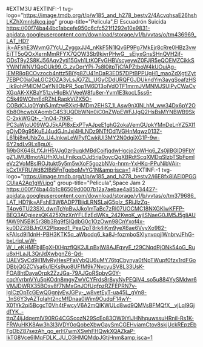 #EXTM3U
#EXTINF:-1 tvg-logo="https://image.tmdb.org/t/p/w185_and_h278_bestv2/4AcvqhsaE26hshLKZhXmnlsIkcq.jpg" group-title="Pelicula",El Escuadrón Suicida
https://00f74ba44bc1abcefe950c6cfc521f1292e10e9831-apidata.googleusercontent.com/download/storage/v1/b/vvtas/o/tm436969_LAT_HD?jk=AFshE3WvmG7YcU_ZyggxJJ4_nKkF5N1IQv6P9Pg7MkEjr8cRre0HBz3vwEjTT5oQOxXernMmRFYX7QOW3Sb9kjvrPHwG__sEiyxGnsSHnQVH2jf-ODsT9y2S8KJ56Aqv2yti15Gvh1LtKOFvGHBVscyeywZ0FJjR5eQOEMZCikkSYWN1WNV1QoOUk99_G_zvOqrYPi-7s8l0itpTjCfAPZtboW4kUOuiAg-iEMR8qBCOvzocb4nttz5BiYg8ZU41nDaR3ED57DPtBPPUgH1_maoZdXgtIZyt7EBPC0iaGaLGC2OZA3yLsJQ7ZL_UGyCDdURQFGJDUkndYm3ayqSoafzHS_jk9ohPMIOMCeYNlIObPR_5op1M6D13oIVdOTF1mrmJVMNMJSUlPyCWaCvXGqAK-XKBaY51zvHIqBkVVeeW8fu8er-Yvm1E3kocL5ss6-C5k49WOhnEdRZhLRapkViZX5O-COBdCiJq0Ygh5JmfzwBXktHMDm2EHS7_1LAsw9nXlNLhM_ww34Dx6pY2OKb8OhcwbXAombC4S3UQDbWNn0iC0nZWpEWFJJgQ2HsBsMYNBWB9SkC-2xkWGQt-_-1nO4-7tKR-PC3aWjoU09WQJ5kAPI8xExPTyAJpeE1ghG2okaVemGUpkYMnDeLnYZ5XI1gOjyD9g95KuEJ4udGJnJxj4HLNDz9NTfOd1VGHnMqwz013Z-L61bj8wUNxZo_U4JnkwLeWPyfCwkjUI3MY2N0dgiXG1P-9w-6Y2sdLv9Lx8guX-1i9bGK648LfXJrH5VJg0zr9uqkMBdCoifjqdwHgcjo2oWHq6_Zs0jIBGlD9FbYgZ1JMUBmotAUfhXUsLFnikxsOJd5rja0oycQgXBRdtScqXMDqSlzbTSbFpmleVz2VoMBslROJtukt5y5m5wXoF5gozbNVo-hnm-YxHKq-PPuNibVAir-kCx1XFRUWd82lBi5FnTgebqMvYG1N&amp;isca=1
#EXTINF:-1 tvg-logo="https://image.tmdb.org/t/p/w185_and_h278_bestv2/i6E8fx8lAEI0PGGCUlaA2Ap1gWi.jpg" group-title="Pelicula",Space Jam 2
https://00f74ba44b1c86509d0007b12a7aebae4a85b34427-apidata.googleusercontent.com/download/storage/v1/b/vvtas/o/tm379686_LAT_HD?jk=AFshE3W6ADP7BijdLRNSLajG5pIz_SRiJIzZq-T4pv6TU23SXLdwnTpYqBvJJko1mTaBc7zRl07UOCMC18NXGKlwKFFP-BEQ3AOgiezsQK425XhzXnYFLEzEdWKs_242KwoK_wjISNaeG0JM5J5gliAUfAW9N5BlK5r38b3Rq9fSIQdbG0c1OzOwn98CnYxof4x-ku0DZ2BBJnOX2Plqqed1_PeaQpT8rk4jKm9yeX6ae6VvyXo982-kFAIsd9I1dnH-PBH3KTK5q_aWbodq6_ka8J-fozmboSXIynvqqjiWnbrvJFhG-bxLriqLwW-W_i_eKHMFbjlEgXHXHqzflQK2JLpBxjW8AJFqvyE_t29CNqdRjONk54oG_Ruu8xHLaJL3QrJdXwbgnZ6-Qd-UAEVSyCd9jl1MvRyHesPFaVybQU6uMY76tgCbynya0tNpTWupf0fzx1rdFGoDBbjQGZCVsa6u1EKs9uo8UFfM9k7NvcyuSV8L33UsK-FOA8htDayaOrpk2ZzJGa-79AJGoRSpbyG0Y-cqcYvrbnVYu5pKOdn8mgyZwVCYFrds8r8vyNyPEQiV4_so5u884YySMdwr6VMJDWRX35BOsv8f7NMxGnJOfUqfpzRZFEPRN7v-lgICzOpTcGEwQGgnjvEyJGPy-_w8vetEyT-ua45L_gVn8-_1nS6Y3yAZTgIaht2ncMfDnaa0Wim9OudqF14wY-X01Yk2pi5BcgcT0Vh4tFwcyV6A2mQIKWULd8wd9QMVsBFMQfX__vjLql9GjdfYK_-ttgZ4ijJdqemIV90RG4CGScozN29ScEo83OW9iYiJHNhpuwssuHRniI-Rs1K-FRWuHKK8Aw3h3I3jVDY0oQobeXbwGaySmCGEHviamCtov8skjUckREpzEbFqDbZ87sezAh_go_erH7wmXSwhFHQwkXQAZkaP-lkTG8Vce6lMqFDLK_JU_O3HMQMdpJGtjHnm&amp;isca=1
